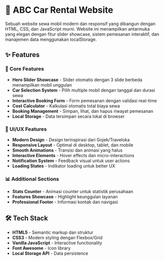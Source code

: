 # 🚗 ABC Car Rental Website

Sebuah website sewa mobil modern dan responsif yang dibangun dengan HTML, CSS, dan JavaScript murni. Website ini menampilkan antarmuka yang elegan dengan fitur slider showcase, sistem pemesanan interaktif, dan manajemen data menggunakan localStorage.

## ✨ Features

### 🎯 Core Features
- **Hero Slider Showcase** - Slider otomatis dengan 3 slide berbeda menampilkan mobil unggulan
- **Car Selection System** - Pilih multiple mobil dengan tanggal dan durasi sewa
- **Interactive Booking Form** - Form pemesanan dengan validasi real-time
- **Cost Calculator** - Kalkulasi otomatis total biaya sewa
- **Booking Management** - Simpan, lihat, dan hapus riwayat pemesanan
- **Local Storage** - Data tersimpan secara lokal di browser

### 🎨 UI/UX Features
- **Modern Design** - Design terinspirasi dari Gojek/Traveloka
- **Responsive Layout** - Optimal di desktop, tablet, dan mobile
- **Smooth Animations** - Transisi dan animasi yang halus
- **Interactive Elements** - Hover effects dan micro-interactions
- **Notification System** - Feedback visual untuk user actions
- **Loading States** - Indikator loading untuk better UX

### 📊 Additional Sections
- **Stats Counter** - Animasi counter untuk statistik perusahaan
- **Features Showcase** - Highlight keunggulan layanan
- **Professional Footer** - Informasi kontak dan navigasi

## 🛠️ Tech Stack

- **HTML5** - Semantic markup dan struktur
- **CSS3** - Modern styling dengan Flexbox/Grid
- **Vanilla JavaScript** - Interactive functionality
- **Font Awesome** - Icon library
- **Local Storage API** - Data persistence
